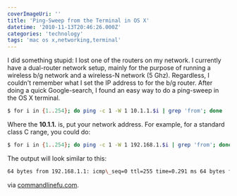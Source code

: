 ```yaml
---
coverImageUri: ''
title: 'Ping-Sweep from the Terminal in OS X'
datetime: '2010-11-13T20:46:26.000Z'
categories: 'technology'
tags: 'mac os x,networking,terminal'
---
```


I did something stupid: I lost one of the routers on my network. I currently
have a dual-router network setup, mainly for the purpose of running a wireless
b/g network and a wireless-N network (5 Ghz). Regardless, I couldn't remember
what I set the IP address to for the b/g router. After doing a quick
Google-search, I found an easy way to do a ping-sweep in the OS X terminal.

```bash
$ for i in {1..254}; do ping -c 1 -W 1 10.1.1.$i | grep 'from'; done
```

Where the **10.1.1.** is, put your network address. For example, for a standard
class C range, you could do:

```bash
$ for i in {1..254}; do ping -c 1 -W 1 192.168.1.$i | grep 'from'; done
```

The output will look similar to this:

```bash
64 bytes from 192.168.1.1: icmp\_seq=0 ttl=255 time=0.291 ms 64 bytes from 192.168.1.101: icmp\_seq=0 ttl=64 time=0.060 ms 64 bytes from 192.168.1.102: icmp\_seq=0 ttl=64 time=0.193 ms
```

via
[commandlinefu.com](http://www.commandlinefu.com/commands/view/3144/ping-sweep-without-nmap).
